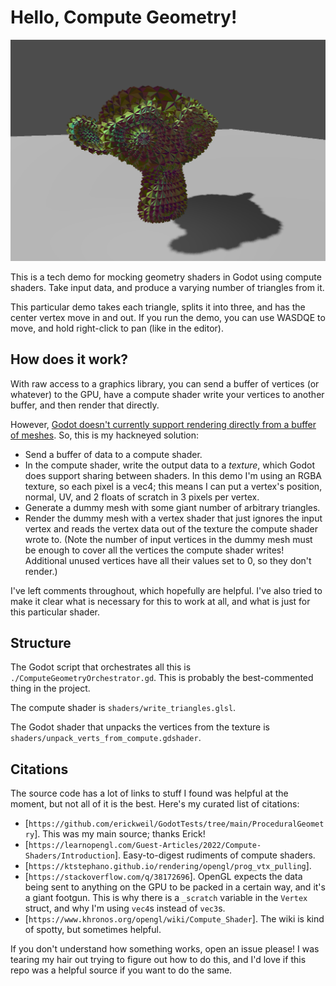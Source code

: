 # Hello, Compute Geometry!

![Suzanne, the blender monkey, with each of her triangles puckering outwards.](images/suzanne_having_a_bad_day.png)

This is a tech demo for mocking geometry shaders in Godot using compute shaders.
Take input data, and produce a varying number of triangles from it.

This particular demo takes each triangle, splits it into three,
and has the center vertex move in and out.
If you run the demo, you can use WASDQE to move, and hold right-click to pan (like in the editor).

## How does it work?

With raw access to a graphics library, you can send a buffer of vertices (or whatever) to the GPU,
have a compute shader write your vertices to another buffer, and then render that directly.

However, [Godot doesn't currently support rendering directly from a buffer of meshes](https://github.com/godotengine/godot-proposals/issues/5995#issuecomment-1741841412).
So, this is my hackneyed solution:

- Send a buffer of data to a compute shader.
- In the compute shader, write the output data to a *texture*, which Godot does support sharing between shaders.
  In this demo I'm using an RGBA texture, so each pixel is a vec4;
  this means I can put a vertex's position, normal, UV, and 2 floats of scratch in 3 pixels per vertex.
- Generate a dummy mesh with some giant number of arbitrary triangles.
- Render the dummy mesh with a vertex shader that just ignores the input vertex and reads the vertex data out
  of the texture the compute shader wrote to.
  (Note the number of input vertices in the dummy mesh must be enough to cover all the vertices the compute shader
  writes!
  Additional unused vertices have all their values set to 0, so they don't render.)

I've left comments throughout, which hopefully are helpful.
I've also tried to make it clear what is necessary for this to work at all,
and what is just for this particular shader.

## Structure

The Godot script that orchestrates all this is `./ComputeGeometryOrchestrator.gd`.
This is probably the best-commented thing in the project.

The compute shader is `shaders/write_triangles.glsl`.

The Godot shader that unpacks the vertices from the texture is `shaders/unpack_verts_from_compute.gdshader`.

## Citations

The source code has a lot of links to stuff I found was helpful at the moment, but not all of it is the best.
Here's my curated list of citations:

- [`https://github.com/erickweil/GodotTests/tree/main/ProceduralGeometry`].
  This was my main source; thanks Erick!
- [`https://learnopengl.com/Guest-Articles/2022/Compute-Shaders/Introduction`].
  Easy-to-digest rudiments of compute shaders.
- [`https://ktstephano.github.io/rendering/opengl/prog_vtx_pulling`].
- [`https://stackoverflow.com/q/38172696`].
  OpenGL expects the data being sent to anything on the GPU to be packed in a certain way, and it's a giant footgun.
  This is why there is a `_scratch` variable in the `Vertex` struct, and why I'm using `vec4`s instead of `vec3`s.
- [`https://www.khronos.org/opengl/wiki/Compute_Shader`]. The wiki is kind of spotty, but sometimes helpful.

If you don't understand how something works, open an issue please!
I was tearing my hair out trying to figure out how to do this, and I'd love if this repo was a helpful source if you want to do the same.

